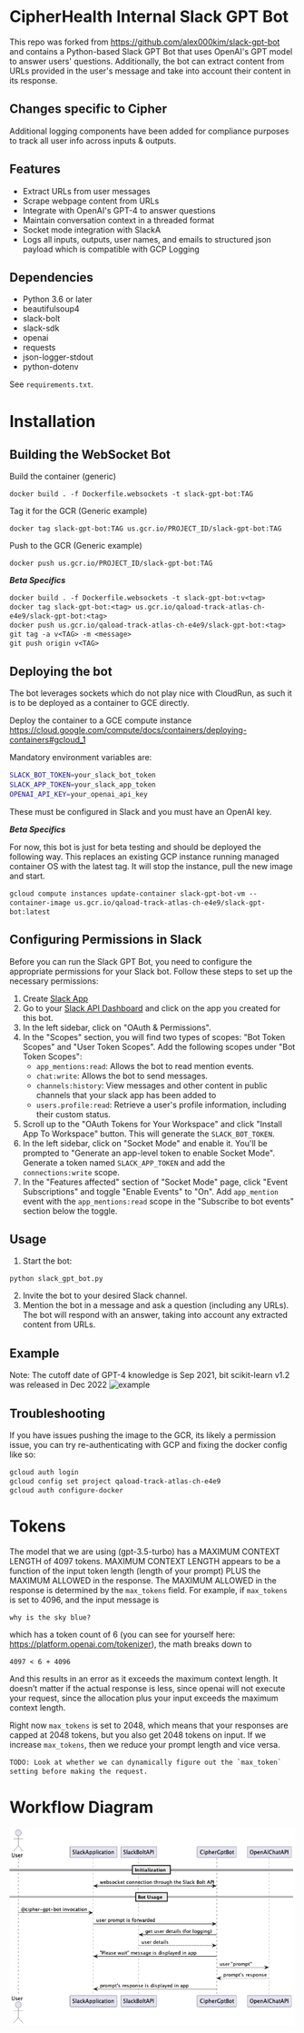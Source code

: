 # CipherHealth Internal Slack GPT Bot
This repo was forked from https://github.com/alex000kim/slack-gpt-bot and contains a Python-based Slack GPT Bot that uses OpenAI's GPT model to answer users' questions. Additionally, the bot can extract content from URLs provided in the user's message and take into account their content in its response.

## Changes specific to Cipher
Additional logging components have been added for compliance purposes to track all user info across inputs & outputs.
## Features
- Extract URLs from user messages
- Scrape webpage content from URLs
- Integrate with OpenAI's GPT-4 to answer questions
- Maintain conversation context in a threaded format
- Socket mode integration with SlackA
- Logs all inputs, outputs, user names, and emails to structured json payload which is compatible with GCP Logging
## Dependencies
- Python 3.6 or later
- beautifulsoup4
- slack-bolt
- slack-sdk
- openai
- requests
- json-logger-stdout
- python-dotenv

See `requirements.txt`.

# Installation
## Building the WebSocket Bot 
Build the container (generic)
```
docker build . -f Dockerfile.websockets -t slack-gpt-bot:TAG
```
Tag it for the GCR (Generic example)
```
docker tag slack-gpt-bot:TAG us.gcr.io/PROJECT_ID/slack-gpt-bot:TAG
```
Push to the GCR (Generic example)
```
docker push us.gcr.io/PROJECT_ID/slack-gpt-bot:TAG
``` 
***Beta Specifics***

```
docker build . -f Dockerfile.websockets -t slack-gpt-bot:v<tag>
docker tag slack-gpt-bot:<tag> us.gcr.io/qaload-track-atlas-ch-e4e9/slack-gpt-bot:<tag>
docker push us.gcr.io/qaload-track-atlas-ch-e4e9/slack-gpt-bot:<tag>
git tag -a v<TAG> -m <message>
git push origin v<TAG>
```
## Deploying the bot
The bot leverages sockets which do not play nice with CloudRun, as such it is to be deployed as a container to GCE directly.

Deploy the container to a GCE compute instance https://cloud.google.com/compute/docs/containers/deploying-containers#gcloud_1

Mandatory environment variables are:

```bash
SLACK_BOT_TOKEN=your_slack_bot_token
SLACK_APP_TOKEN=your_slack_app_token
OPENAI_API_KEY=your_openai_api_key
```
These must be configured in Slack and you must have an OpenAI key. 

***Beta Specifics***

For now, this bot is just for beta testing and should be deployed the following way.  This replaces an existing GCP instance
running managed container OS with the latest tag.  It will stop the instance, pull the new image and start.
```
gcloud compute instances update-container slack-gpt-bot-vm --container-image us.gcr.io/qaload-track-atlas-ch-e4e9/slack-gpt-bot:latest
```


## Configuring Permissions in Slack
Before you can run the Slack GPT Bot, you need to configure the appropriate permissions for your Slack bot. Follow these steps to set up the necessary permissions:

1. Create [Slack App](https://api.slack.com/authentication/basics)
2. Go to your [Slack API Dashboard](https://api.slack.com/apps) and click on the app you created for this bot.
3. In the left sidebar, click on "OAuth & Permissions".
4. In the "Scopes" section, you will find two types of scopes: "Bot Token Scopes" and "User Token Scopes". Add the following scopes under "Bot Token Scopes":
   - `app_mentions:read`: Allows the bot to read mention events.
   - `chat:write`: Allows the bot to send messages.
   - `channels:history`: View messages and other content in public channels that your slack app has been added to
   - `users.profile:read`: Retrieve a user's profile information, including their custom status.
5. Scroll up to the "OAuth Tokens for Your Workspace" and click "Install App To Workspace" button. This will generate the `SLACK_BOT_TOKEN`.
6. In the left sidebar, click on "Socket Mode" and enable it. You'll be prompted to "Generate an app-level token to enable Socket Mode". Generate a token named `SLACK_APP_TOKEN` and add the `connections:write` scope.
7. In the "Features affected" section of "Socket Mode" page, click "Event Subscriptions" and toggle "Enable Events" to "On". Add `app_mention` event with the `app_mentions:read` scope in the "Subscribe to bot events" section below the toggle.

## Usage
1. Start the bot:

```
python slack_gpt_bot.py
```
2. Invite the bot to your desired Slack channel.
3. Mention the bot in a message and ask a question (including any URLs). The bot will respond with an answer, taking into account any extracted content from URLs.

## Example
Note: The cutoff date of GPT-4 knowledge is Sep 2021, bit scikit-learn v1.2 was released in Dec 2022
![example](examples/gpt-bot-example-1.png)

## Troubleshooting
If you have issues pushing the image to the GCR, its likely a permission issue, you can try re-authenticating with GCP
and fixing the docker config like so:
```
gcloud auth login
gcloud config set project qaload-track-atlas-ch-e4e9
gcloud auth configure-docker
```
# Tokens
The model that we are using (gpt-3.5-turbo) has a MAXIMUM CONTEXT LENGTH of 4097 tokens. MAXIMUM CONTEXT LENGTH appears 
to be a function of the input token length (length of your prompt) PLUS the MAXIMUM ALLOWED in the response. The MAXIMUM 
ALLOWED in the response is determined by the `max_tokens` field.
For example, if `max_tokens` is set to 4096, and the input message is
```
why is the sky blue?
```
which has a token count of 6 (you can see for yourself here: https://platform.openai.com/tokenizer), the math breaks down to
```
4097 < 6 + 4096
```
And this results in an error as it exceeds the maximum context length. It doesn’t matter if the actual response is less, since openai will not execute your request, since the allocation plus your input exceeds the maximum context length.

Right now `max_tokens` is set to 2048, which means that your responses are capped at 2048 tokens, but you also get 2048 tokens 
on input. If we increase `max_tokens`, then we reduce your prompt length and vice versa. 
```
TODO: Look at whether we can dynamically figure out the `max_token` setting before making the request.
```

# Workflow Diagram
![Workflow Diagram](out/slack-openai-workflow/slack-openai-workflow.png)